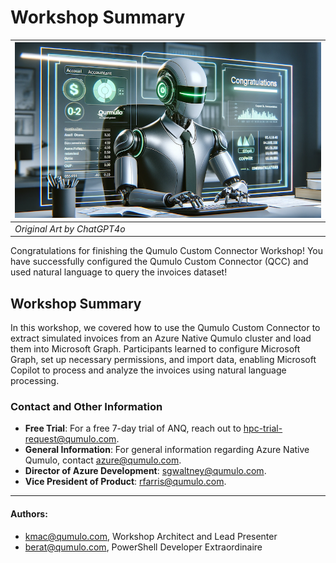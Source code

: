 # Workshop Summary 

| ![Image made by ChatGPT4o](https://github.com/Qumulo/QumuloCustomConnector/blob/main/workshop/images/congrats.png) |
|----------------------------------------------|
| *Original Art by ChatGPT4o* |

Congratulations for finishing the Qumulo Custom Connector Workshop! 
You have successfully configured the Qumulo Custom Connector (QCC) and used natural language to query the invoices dataset! 

## Workshop Summary

In this workshop, we covered how to use the Qumulo Custom Connector to extract simulated invoices from an Azure Native Qumulo cluster and load them into Microsoft Graph. Participants learned to configure Microsoft Graph, set up necessary permissions, and import data, enabling Microsoft Copilot to process and analyze the invoices using natural language processing.

### Contact and Other Information

- **Free Trial**: For a free 7-day trial of ANQ, reach out to [hpc-trial-request@qumulo.com](mailto:hpc-trial-request@qumulo.com).
- **General Information**: For general information regarding Azure Native Qumulo, contact [azure@qumulo.com](mailto:azure@qumulo.com).
- **Director of Azure Development**: [sgwaltney@qumulo.com](mailto:sgwaltney@qumulo.com).
- **Vice President of Product**: [rfarris@qumulo.com](mailto:rfarris@qumulo.com).

---
#### Authors:
- [kmac@qumulo.com](mailto:kmac@qumulo.com), Workshop Architect and Lead Presenter
- [berat@qumulo.com](mailto:berat@qumulo.com), PowerShell Developer Extraordinaire
